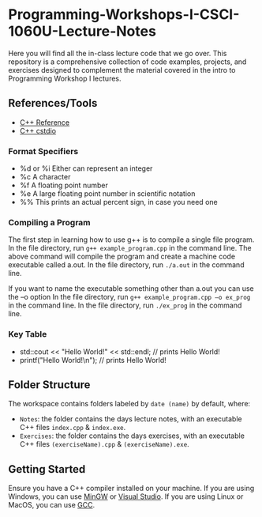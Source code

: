 # Programming-Workshops-I-CSCI-1060U-Lecture-Notes

Here you will find all the in-class lecture code that we go over. This repository is a comprehensive collection of code examples, projects, and exercises designed to complement the material covered in the intro to Programming Workshop I lectures.

## References/Tools

- [C++ Reference](http://www.cplusplus.com/reference/)
- [C++ cstdio](https://cplusplus.com/reference/cstdio/printf/)

### Format Specifiers

- %d or %i Either can represent an integer
- %c A character
- %f A floating point number
- %e A large floating point number in scientific notation
- %% This prints an actual percent sign, in case you need one

### Compiling a Program

The first step in learning how to use g++ is to compile a single file program.
In the file directory, run `g++ example_program.cpp` in the command line.
The above command will compile the program and create a machine code executable called a.out.
In the file directory, run `./a.out` in the command line.

If you want to name the executable something other than a.out you can use the –o option
In the file directory, run `g++ example_program.cpp –o ex_prog` in the command line.
In the file directory, run `./ex_prog` in the command line.

### Key Table

- std::cout << "Hello World!" << std::endl; // prints Hello World!
- printf("Hello World!\n"); // prints Hello World!

## Folder Structure

The workspace contains folders labeled by `date (name)` by default, where:

- `Notes`: the folder contains the days lecture notes, with an executable C++ files `index.cpp` & `index.exe`.
- `Exercises`: the folder contains the days exercises, with an executable C++ files `(exerciseName).cpp` & `(exerciseName).exe`.

## Getting Started

Ensure you have a C++ compiler installed on your machine. If you are using Windows, you can use [MinGW](http://www.mingw.org/) or [Visual Studio](https://visualstudio.microsoft.com/vs/features/cplusplus/). If you are using Linux or MacOS, you can use [GCC](https://gcc.gnu.org/).
